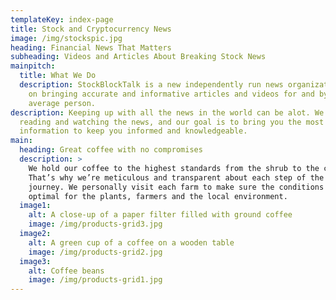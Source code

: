 ```yaml
---
templateKey: index-page
title: Stock and Cryptocurrency News
image: /img/stockspic.jpg
heading: Financial News That Matters
subheading: Videos and Articles About Breaking Stock News
mainpitch:
  title: What We Do
  description: StockBlockTalk is a new independently run news organization focused
    on bringing accurate and informative articles and videos for and by the
    average person.
description: Keeping up with all the news in the world can be alot. We love
  reading and watching the news, and our goal is to bring you the most important
  information to keep you informed and knowledgeable.
main:
  heading: Great coffee with no compromises
  description: >
    We hold our coffee to the highest standards from the shrub to the cup.
    That’s why we’re meticulous and transparent about each step of the coffee’s
    journey. We personally visit each farm to make sure the conditions are
    optimal for the plants, farmers and the local environment.
  image1:
    alt: A close-up of a paper filter filled with ground coffee
    image: /img/products-grid3.jpg
  image2:
    alt: A green cup of a coffee on a wooden table
    image: /img/products-grid2.jpg
  image3:
    alt: Coffee beans
    image: /img/products-grid1.jpg
---
```

